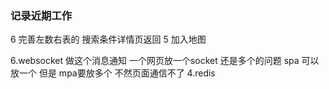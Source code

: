 ### 记录近期工作
6 完善左数右表的 搜索条件详情页返回
5 加入地图


6.websocket 做这个消息通知 一个网页放一个socket 还是多个的问题  spa 可以放一个 但是 mpa要放多个 不然页面通信不了
4.redis


